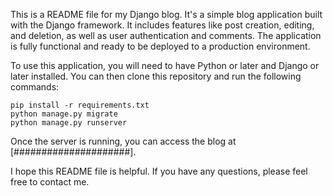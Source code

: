 This is a README file for my Django blog. It's a simple blog application built with the Django framework. It includes features like post creation, editing, and deletion, as well as user authentication and comments. The application is fully functional and ready to be deployed to a production environment.

To use this application, you will need to have Python or later and Django or later installed. You can then clone this repository and run the following commands:

```
pip install -r requirements.txt
python manage.py migrate
python manage.py runserver
```

Once the server is running, you can access the blog at [#####################].

I hope this README file is helpful. If you have any questions, please feel free to contact me.
